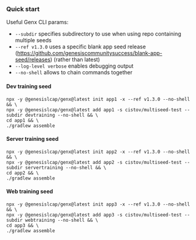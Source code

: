 ### Quick start

Useful Genx CLI params:

* `--subdir` specifies subdirectory to use when using repo containing multiple seeds
* `--ref v1.3.0` uses a specific blank app seed release (https://github.com/genesiscommunitysuccess/blank-app-seed/releases) (rather than latest)
* `--log-level verbose` enables debugging output
* `--no-shell` allows to chain commands together

#### Dev training seed

```
npx -y @genesislcap/genx@latest init app1 -x --ref v1.3.0 --no-shell && \
npx -y @genesislcap/genx@latest add app1 -s cistov/multiseed-test --subdir devtraining --no-shell && \
cd app1 && \
./gradlew assemble
```

#### Server training seed

```
npx -y @genesislcap/genx@latest init app2 -x --ref v1.3.0 --no-shell && \
npx -y @genesislcap/genx@latest add app2 -s cistov/multiseed-test --subdir servertraining --no-shell && \
cd app2 && \
./gradlew assemble
```

#### Web training seed

```
npx -y @genesislcap/genx@latest init app3 -x --ref v1.3.0 --no-shell && \
npx -y @genesislcap/genx@latest add app3 -s cistov/multiseed-test --subdir webtraining --no-shell && \
cd app3 && \
./gradlew assemble
```
